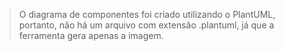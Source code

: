 > O diagrama de componentes foi criado utilizando o PlantUML, portanto, não há um arquivo com extensão .plantuml, já que a ferramenta gera apenas a imagem.
